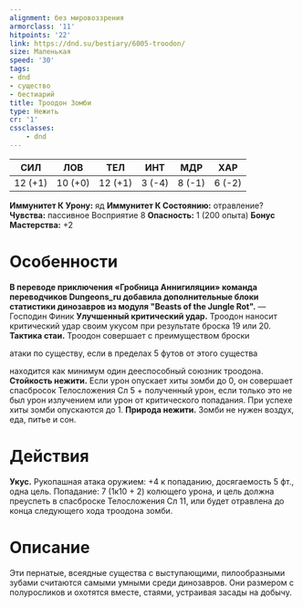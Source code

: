 ```yaml
---
alignment: без мировоззрения
armorclass: '11'
hitpoints: '22'
link: https://dnd.su/bestiary/6005-troodon/
size: Маленькая
speed: '30'
tags:
- dnd
- существо
- бестиарий
title: Троодон Зомби
type: Нежить
cr: '1'
cssclasses:
    - dnd
---
```



| СИЛ | ЛОВ | ТЕЛ | ИНТ | МДР | ХАР |
|---|---|---|---|---|---|
| 12 (+1) | 10 (+0) | 12 (+1) | 3 (-4) | 8 (-1) | 6 (-2) |
**Иммунитет К Урону:** яд
**Иммунитет К Состоянию:** отравление?
**Чувства:** пассивное Восприятие 8
**Опасность:** 1 (200 опыта)
**Бонус Мастерства:** +2


# Особенности
**В переводе приключения «Гробница Аннигиляции» команда переводчиков Dungeons_ru добавила дополнительные блоки статистики динозавров из модуля "Beasts of the Jungle Rot".** 
— Господин Финик
**Улучшенный критический удар.** Троодон наносит критический удар своим укусом при результате броска 19 или 20.
**Тактика стаи.** Троодон совершает с преимуществом броски

атаки по существу, если в пределах 5 футов от этого существа



находится как минимум один дееспособный союзник троодона.
**Стойкость нежити.** Если урон опускает хиты зомби до 0, он совершает спасбросок Телосложения Сл 5 + полученный урон, если только это не был урон излучением или урон от критического попадания. При успехе хиты зомби опускаются до 1.
**Природа нежити.** Зомби не нужен воздух, еда, питье и сон.


# Действия
**Укус.** Рукопашная атака оружием: +4 к попаданию, досягаемость 5 фт., одна цель. Попадание: 7 (1к10 + 2) колющего урона, и цель должна преуспеть в спасброске Телосложения Сл 11, или будет отравлена до конца следующего хода троодона зомби.


# Описание
Эти пернатые, всеядные существа с выступающими, пилообразными зубами считаются самыми умными среди динозавров. Они размером с полуросликов и охотятся вместе, стаями, устраивая засады на добычу.